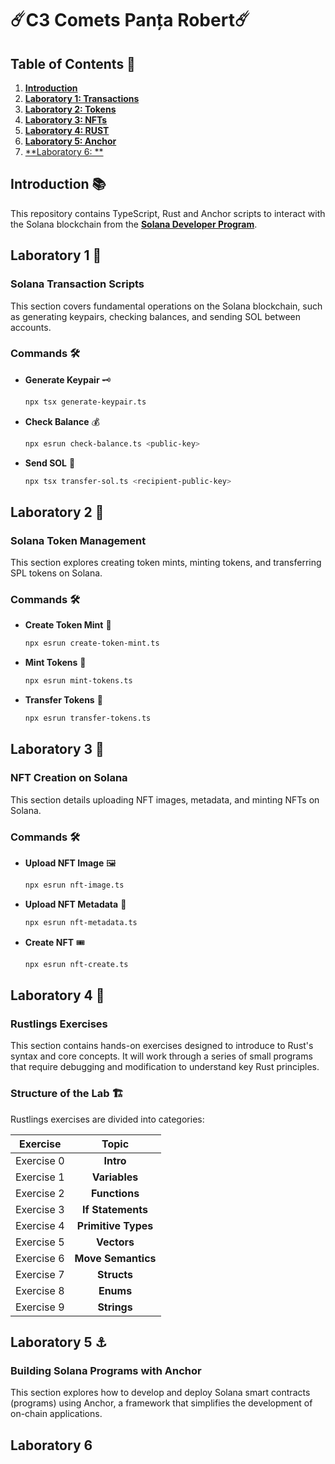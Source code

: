 #  ☄️C3 Comets Panța Robert☄️

## Table of Contents 📑
1. [**Introduction**](#introduction-)
2. [**Laboratory 1: Transactions**](#laboratory-1-)
3. [**Laboratory 2: Tokens**](#laboratory-2-)
4. [**Laboratory 3: NFTs**](#laboratory-3-)
5. [**Laboratory 4: RUST**](#laboratory-4-)
6. [**Laboratory 5: Anchor**](#laboratory-5-)
7. [**Laboratory 6: **](#laboratory-6-)

## Introduction 📚
This repository contains TypeScript, Rust and Anchor scripts to interact with the Solana blockchain from the **[Solana Developer Program](https://cometsweb3.space/solana-c3)**.

## Laboratory 1 🚀
### Solana Transaction Scripts
This section covers fundamental operations on the Solana blockchain, such as generating keypairs, checking balances, and sending SOL between accounts.

### Commands 🛠️
- **Generate Keypair** 🗝️
  ```sh
  npx tsx generate-keypair.ts
  ```
- **Check Balance** 💰
  ```sh
  npx esrun check-balance.ts <public-key>
  ```
- **Send SOL** 💸
  ```sh
  npx tsx transfer-sol.ts <recipient-public-key>
  ```

## Laboratory 2 🌟
### Solana Token Management
This section explores creating token mints, minting tokens, and transferring SPL tokens on Solana.

### Commands 🛠️
- **Create Token Mint** 🏦
  ```sh
  npx esrun create-token-mint.ts
  ```
- **Mint Tokens** 🏅
  ```sh
  npx esrun mint-tokens.ts
  ```
- **Transfer Tokens** 🔄
  ```sh
  npx esrun transfer-tokens.ts
  ```

## Laboratory 3 🎨
### NFT Creation on Solana
This section details uploading NFT images, metadata, and minting NFTs on Solana.

### Commands 🛠️
- **Upload NFT Image** 🖼️
  ```sh
  npx esrun nft-image.ts
  ```
- **Upload NFT Metadata** 📜
  ```sh
  npx esrun nft-metadata.ts
  ```
- **Create NFT** 🎟️
  ```sh
  npx esrun nft-create.ts
  ```

## Laboratory 4 🦀
### Rustlings Exercises
This section contains hands-on exercises designed to introduce to Rust's syntax and core concepts. It will work through a series of small programs that require debugging and modification to understand key Rust principles. 

### Structure of the Lab 🏗️

Rustlings exercises are divided into categories:

| Exercise   | Topic                   |
|:---------:|:-----------------------:|
| Exercise 0 | **Intro**               |
| Exercise 1 | **Variables**           |
| Exercise 2 | **Functions**           |
| Exercise 3 | **If Statements**       |
| Exercise 4 | **Primitive Types**     |
| Exercise 5 | **Vectors**             |
| Exercise 6 | **Move Semantics**      |
| Exercise 7 | **Structs**             |
| Exercise 8 | **Enums**               |
| Exercise 9 | **Strings**             |

## Laboratory 5 ⚓
### Building Solana Programs with Anchor
This section explores how to develop and deploy Solana smart contracts (programs) using Anchor, a framework that simplifies the development of on-chain applications.



## Laboratory 6 
###

